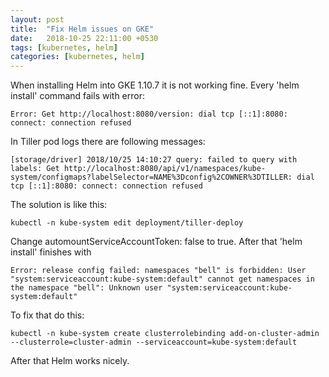 ```yaml
---
layout: post
title:  "Fix Helm issues on GKE"
date:   2018-10-25 22:11:00 +0530
tags: [kubernetes, helm]
categories: [kubernetes, helm]
---
```

When installing Helm into GKE 1.10.7 it is not working fine. Every 'helm install' command fails with error:
```
Error: Get http://localhost:8080/version: dial tcp [::1]:8080: connect: connection refused
```
In Tiller pod logs there are following messages:
```
[storage/driver] 2018/10/25 14:10:27 query: failed to query with labels: Get http://localhost:8080/api/v1/namespaces/kube-system/configmaps?labelSelector=NAME%3Dconfig%2COWNER%3DTILLER: dial tcp [::1]:8080: connect: connection refused
```
The solution is like this:
```
kubectl -n kube-system edit deployment/tiller-deploy
```
Change automountServiceAccountToken: false to true.
After that 'helm install' finishes with 
```
Error: release config failed: namespaces "bell" is forbidden: User "system:serviceaccount:kube-system:default" cannot get namespaces in the namespace "bell": Unknown user "system:serviceaccount:kube-system:default"
```
To fix that do this:
```
kubectl -n kube-system create clusterrolebinding add-on-cluster-admin --clusterrole=cluster-admin --serviceaccount=kube-system:default
```
After that Helm works nicely.
